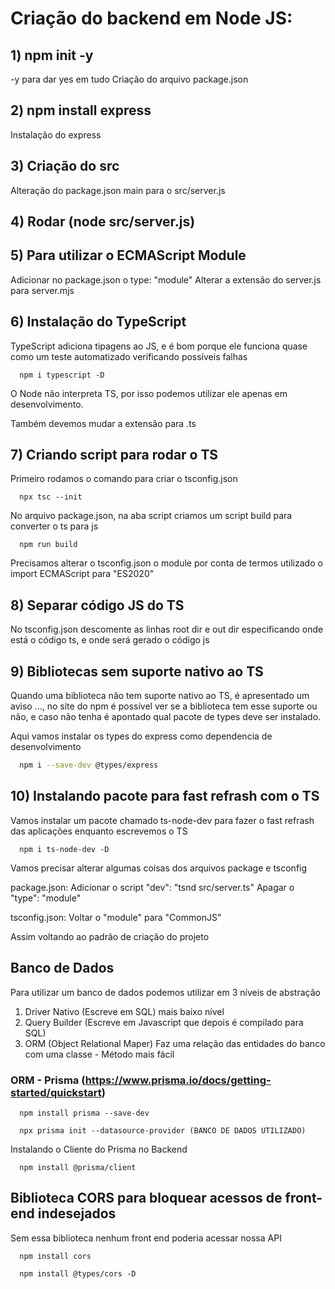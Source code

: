# Criação do backend em Node JS:

## 1) npm init -y
-y para dar yes em tudo
Criação do arquivo package.json

## 2) npm install express
Instalação do express

## 3) Criação do src
Alteração do package.json main para o src/server.js

## 4) Rodar (node src/server.js)

## 5) Para utilizar o ECMAScript Module
Adicionar no package.json o type: "module"
Alterar a extensão do server.js para server.mjs

## 6) Instalação do TypeScript
TypeScript adiciona tipagens ao JS, e é bom porque ele funciona quase como um teste automatizado verificando possíveis falhas

``` Instalar
  npm i typescript -D
```
O Node não interpreta TS, por isso podemos utilizar ele apenas em desenvolvimento.

Também devemos mudar a extensão para .ts

## 7) Criando script para rodar o TS
Primeiro rodamos o comando para criar o tsconfig.json

``` TSConfig
  npx tsc --init
```

No arquivo package.json, na aba script criamos um script build para converter o ts para js

``` Rodar Script
  npm run build
```

Precisamos alterar o tsconfig.json o module por conta de termos utilizado o import ECMAScript para "ES2020"

## 8) Separar código JS do TS
No tsconfig.json descomente as linhas root dir e out dir especificando onde está o código ts, e onde será gerado o código js

## 9) Bibliotecas sem suporte nativo ao TS
Quando uma biblioteca não tem suporte nativo ao TS, é apresentado um aviso ..., no site do npm é possível ver se a biblioteca
tem esse suporte ou não, e caso não tenha é apontado qual pacote de types deve ser instalado.

Aqui vamos instalar os types do express como dependencia de desenvolvimento

``` bash
  npm i --save-dev @types/express
```

## 10) Instalando pacote para fast refrash com o TS
Vamos instalar um pacote chamado ts-node-dev para fazer o fast refrash das aplicações enquanto escrevemos o TS

``` Instalando como dependecia de desenvolvimento
  npm i ts-node-dev -D
```

Vamos precisar alterar algumas coisas dos arquivos package e tsconfig

package.json:
  Adicionar o script "dev": "tsnd src/server.ts"
  Apagar o "type": "module"

tsconfig.json:
  Voltar o "module" para "CommonJS"

Assim voltando ao padrão de criação do projeto

## Banco de Dados
Para utilizar um banco de dados podemos utilizar em 3 níveis de abstração
1) Driver Nativo (Escreve em SQL) mais baixo nível
2) Query Builder (Escreve em Javascript que depois é compilado para SQL)
3) ORM (Object Relational Maper) Faz uma relação das entidades do banco com uma classe - Método mais fácil

### ORM - Prisma (https://www.prisma.io/docs/getting-started/quickstart)

``` Instalando o Prisma como dependência de desenvolvimento
  npm install prisma --save-dev

  npx prisma init --datasource-provider (BANCO DE DADOS UTILIZADO)
```

Instalando o Cliente do Prisma no Backend

``` Instalando o Prisma Client
  npm install @prisma/client
```


## Biblioteca CORS para bloquear acessos de front-end indesejados
Sem essa biblioteca nenhum front end poderia acessar nossa API

``` Instalando o Cors
  npm install cors

  npm install @types/cors -D
```
